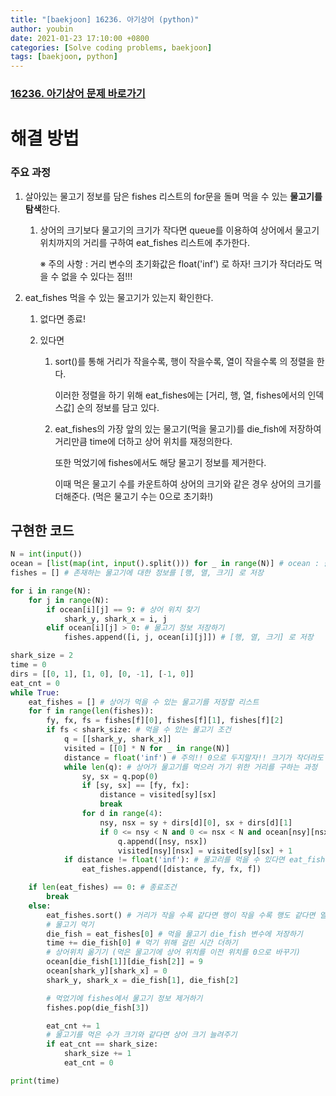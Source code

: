 ```yaml
---
title: "[baekjoon] 16236. 아기상어 (python)"
author: youbin
date: 2021-01-23 17:10:00 +0800
categories: [Solve coding problems, baekjoon]
tags: [baekjoon, python]
---
```


### [16236. 아기상어 문제 바로가기](https://www.acmicpc.net/problem/16236)



# 해결 방법

### 주요 과정

1. 살아있는 물고기 정보를 담은 fishes 리스트의 for문을 돌며 먹을 수 있는 **물고기를 탐색**한다.

   1. 상어의 크기보다 물고기의 크기가 작다면 queue를 이용하여 상어에서 물고기 위치까지의 거리를 구하여 eat_fishes 리스트에 추가한다.

      ※ 주의 사항 : 거리 변수의 초기화값은 float('inf') 로 하자! 크기가 작더라도 먹을 수 없을 수 있다는 점!!!

2. eat_fishes 먹을 수 있는 물고기가 있는지 확인한다.

   1. 없다면 종료!

   2. 있다면

      1. sort()를 통해 거리가 작을수록, 행이 작을수록, 열이 작을수록 의 정렬을 한다.

         이러한 정렬을 하기 위해 eat_fishes에는 [거리, 행, 열, fishes에서의 인덱스값] 순의 정보를 담고 있다.

      2. eat_fishes의 가장 앞의 있는 물고기(먹을 물고기)를 die_fish에 저장하여 거리만큼 time에 더하고 상어 위치를 재정의한다.

         또한 먹었기에 fishes에서도 해당 물고기 정보를 제거한다.

         이때 먹은 물고기 수를 카운트하여 상어의 크기와 같은 경우 상어의 크기를 더해준다. (먹은 물고기 수는 0으로 초기화!)



## 구현한 코드

```python
N = int(input())
ocean = [list(map(int, input().split())) for _ in range(N)] # ocean : 물고기와 상어의 위치를 표시할 리스트
fishes = [] # 존재하는 물고기에 대한 정보를 [행, 열, 크기] 로 저장

for i in range(N):
    for j in range(N):
        if ocean[i][j] == 9: # 상어 위치 찾기
            shark_y, shark_x = i, j
        elif ocean[i][j] > 0: # 물고기 정보 저장하기
            fishes.append([i, j, ocean[i][j]]) # [행, 열, 크기] 로 저장

shark_size = 2
time = 0
dirs = [[0, 1], [1, 0], [0, -1], [-1, 0]]
eat_cnt = 0
while True:
    eat_fishes = [] # 상어가 먹을 수 있는 물고기를 저장할 리스트
    for f in range(len(fishes)):
        fy, fx, fs = fishes[f][0], fishes[f][1], fishes[f][2]
        if fs < shark_size: # 먹을 수 있는 물고기 조건
            q = [[shark_y, shark_x]]
            visited = [[0] * N for _ in range(N)]
            distance = float('inf') # 주의!! 0으로 두지말자!! 크기가 작더라도 다가갈 수 없을 수 있기에! (제출하자마자 틀린다면 이 조건이 문제!!)
            while len(q): # 상어가 물고기를 먹으러 가기 위한 거리를 구하는 과정
                sy, sx = q.pop(0)
                if [sy, sx] == [fy, fx]:
                    distance = visited[sy][sx]
                    break
                for d in range(4):
                    nsy, nsx = sy + dirs[d][0], sx + dirs[d][1]
                    if 0 <= nsy < N and 0 <= nsx < N and ocean[nsy][nsx] <= shark_size and visited[nsy][nsx] == 0:
                        q.append([nsy, nsx])
                        visited[nsy][nsx] = visited[sy][sx] + 1
            if distance != float('inf'): # 물고리를 먹을 수 있다면 eat_fishes에 저장하기
                eat_fishes.append([distance, fy, fx, f])

    if len(eat_fishes) == 0: # 종료조건
        break
    else:
        eat_fishes.sort() # 거리가 작을 수록 같다면 행이 작을 수록 행도 같다면 열이 작을 수록! 정렬
        # 물고기 먹기
        die_fish = eat_fishes[0] # 먹을 물고기 die_fish 변수에 저장하기
        time += die_fish[0] # 먹기 위해 걸린 시간 더하기
        # 상어위치 옮기기 (먹은 물고기에 상어 위치를 이전 위치를 0으로 바꾸기)
        ocean[die_fish[1]][die_fish[2]] = 9
        ocean[shark_y][shark_x] = 0
        shark_y, shark_x = die_fish[1], die_fish[2]

        # 먹었기에 fishes에서 물고기 정보 제거하기
        fishes.pop(die_fish[3])

        eat_cnt += 1
        # 물고기를 먹은 수가 크기와 같다면 상어 크기 늘려주기
        if eat_cnt == shark_size:
            shark_size += 1
            eat_cnt = 0

print(time)
```
